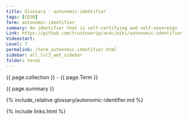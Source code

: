 ```yaml
---
title: Glossary - autonomic-identifier
tags: [CESR]
Term: autonomic-identifier
summary: An identifier that is self-certifying and self-sovereign
Link: https://github.com/trustoverip/acdc/wiki/autonomic-identifier
Videostart: 
Level: 7
permalink: /term_autonomic-identifier.html
sidebar: all_lvl3_wot_sidebar
folder: terms
---
```


{{ page.collection }} - {{ page.Term }}

   {{ page.summary }}

{% include_relative glossary/autonomic-identifier.md %}

 {% include links.html %} 
